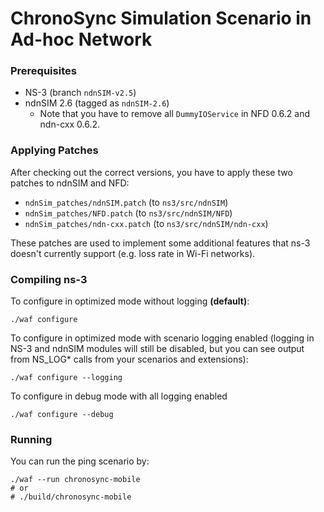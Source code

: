 ChronoSync Simulation Scenario in Ad-hoc Network
=============

### Prerequisites

* NS-3 (branch `ndnSIM-v2.5`)
* ndnSIM 2.6 (tagged as `ndnSIM-2.6`)
  * Note that you have to remove all `DummyIOService` in NFD 0.6.2 and ndn-cxx 0.6.2.

### Applying Patches

After checking out the correct versions, you have to apply these two patches to ndnSIM and NFD:

* `ndnSim_patches/ndnSIM.patch` (to `ns3/src/ndnSIM`)
* `ndnSim_patches/NFD.patch` (to `ns3/src/ndnSIM/NFD`)
* `ndnSim_patches/ndn-cxx.patch` (to `ns3/src/ndnSIM/ndn-cxx`)

These patches are used to implement some additional features that ns-3 doesn't currently support (e.g. loss rate in Wi-Fi networks).

### Compiling ns-3

To configure in optimized mode without logging **(default)**:

    ./waf configure

To configure in optimized mode with scenario logging enabled (logging in NS-3 and ndnSIM modules will
still be disabled, but you can see output from NS_LOG* calls from your scenarios and extensions):

    ./waf configure --logging

To configure in debug mode with all logging enabled

    ./waf configure --debug

### Running
You can run the ping scenario by:

    ./waf --run chronosync-mobile
    # or
    # ./build/chronosync-mobile
